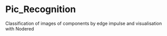 # Pic_Recognition
Classification of images of components by edge impulse and visualisation with Nodered
